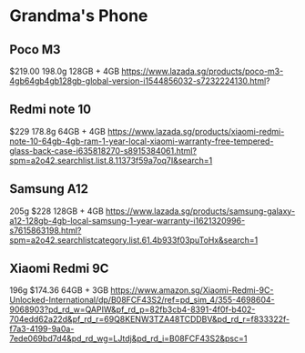 # Grandma's Phone

## Poco M3

$219.00
198.0g
128GB + 4GB
https://www.lazada.sg/products/poco-m3-4gb64gb4gb128gb-global-version-i1544856032-s7232224130.html?

## Redmi note 10

$229
178.8g
64GB + 4GB
https://www.lazada.sg/products/xiaomi-redmi-note-10-64gb-4gb-ram-1-year-local-xiaomi-warranty-free-tempered-glass-back-case-i635818270-s8915384061.html?spm=a2o42.searchlist.list.8.11373f59a7oq7I&search=1

## Samsung A12

205g
$228
128GB + 4GB
https://www.lazada.sg/products/samsung-galaxy-a12-128gb-4gb-local-samsung-1-year-warranty-i1621320996-s7615863198.html?spm=a2o42.searchlistcategory.list.61.4b933f03puToHx&search=1

## Xiaomi Redmi 9C

196g
$174.36
64GB + 3GB
https://www.amazon.sg/Xiaomi-Redmi-9C-Unlocked-International/dp/B08FCF43S2/ref=pd_sim_4/355-4698604-9068903?pd_rd_w=QAPIW&pf_rd_p=82fb3cb4-8391-4f0f-b402-704edd62a22d&pf_rd_r=69Q8KENW3TZA48TCDDBV&pd_rd_r=f833322f-f7a3-4199-9a0a-7ede069bd7d4&pd_rd_wg=LJtdj&pd_rd_i=B08FCF43S2&psc=1